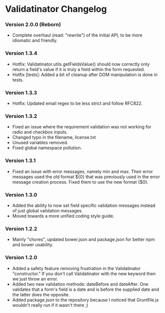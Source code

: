 # Validatinator Changelog

### Version 2.0.0 (Reborn)

* Complete overhaul (read: "rewrite") of the initial API, to be more idiomatic and friendly.

### Version 1.3.4

* Hotfix: Validatinator.utils.getFieldsValue() should now correctly only return a field's value if it is truly a field within the form requested.
* Hotfix [tests]: Added a bit of cleanup after DOM manipulation is done in tests.

### Version 1.3.3

* Hotfix: Updated email regex to be less strict and follow RFC822.

### Version 1.3.2

* Fixed an issue where the requirement validation was not working for radio and checkbox inputs.
* Changed typo in the filename, license.txt
* Unused variables removed.
* Fixed global namespace pollution.

### Version 1.3.1

* Fixed an issue with error messages, namely min and max.  Their error messages used the old format ${0} that was previously used in the error message creation process.  Fixed them to use the new format {$0}.

### Version 1.3.0

* Added the ability to now set field specific validation messages instead of just global validation messages.
* Moved towards a more unified coding style guide.


### Version 1.2.2

* Mainly "chores", updated bower.json and package.json for better npm and bower usability.

### Version 1.2.0

* Added a safety feature removing frustration in the Validatinator "constructor."  If you don't call Validatinator with the new keyword then we just throw an error.
* Added two new validation methods: dateBefore and dateAfter.  One validates that a form's field is a date and is before the supplied date and the latter does the opposite.
* Added package.json to the repository because I noticed that Gruntfile.js wouldn't really run if it wasn't there ;)
